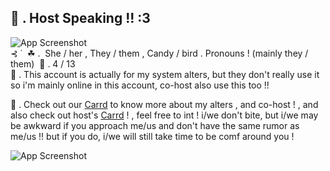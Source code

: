 

## 🎤 . Host Speaking !! :3
 
![App Screenshot](https://64.media.tumblr.com/410c7893b3c18e30c8581a5278d89101/9654ea737be954a0-2b/s2048x3072/a38f82ad4b8cb687b4032233ecd62eb598a0a841.pnj)
  ‎                                                                                                                                                                                                                      
                ‎   ⊰ ˙  ‎ ☘ .  ‎ She / her , They / them , Candy / bird . Pronouns ! (mainly they / them)
     ‎     💜 . 4 / 13 
 ‎  
     🖤 . This account is actually for my system alters, but they don't really use it so i'm mainly online in this account, co-host also use this too !!

💜 . Check out our [Carrd](https://rainbowconstellationsys.carrd.co) to know more about my alters , and co-host ! , and also check out host's [Carrd](https://sillysintromelaniethemed.carrd.co) ! , feel free to int ! i/we don't bite, but i/we may be awkward if you approach me/us and don't have the same rumor as me/us !! but if you do, i/we will still take time to be comf around you !

![App Screenshot](https://64.media.tumblr.com/fbcc547b6579c2b4b37bfd1cebdbc445/a050ee32d47a8420-b1/s2048x3072/59d968daf8367726a4d1b8b80267e5697dc0f6d5.pnj)
 
